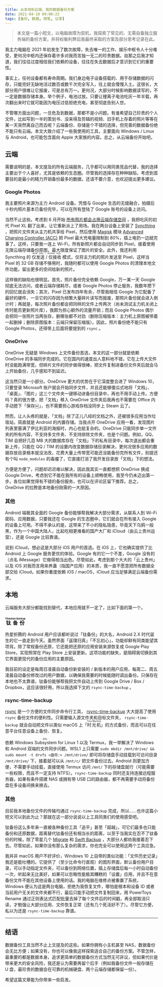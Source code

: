 ```yaml
---
title: 从本地到云端，我的数据备份方案
date: 2021-04-10 09:00:23
tags: [备份, 数据, 随笔, 记录]
---
```


> 本文是一篇小短文，以电脑故障为契机，我探索了常见的、无需自备独立服务端的备份方案，并将权衡利弊后我最终采取的方案及部分思考记录在此。

我主力电脑在 2021 年初发生了数次故障，失去唯一的工作、娱乐中枢令人十分难受，更何况中枢内还保存着许多对我而言独一无二的珍贵数据。自那之后我才知道，我们往往过度相信我们依赖的设备，往往在失去数据后才意识到它们的重要性。

事实上，任何设备都有寿命周期。我们身边电子设备搭载的、用于存储数据的闪存，只能完好无缺地活过数百或数千次完全写入，往上就会慢慢入土。这很长，大部分用户很难让它报废，可是总有万一。更何况，大部分时候影响数据读写的，不一定是数据存储本身。举个例子，电池过放。只要让锂离子电池吃灰一年半载，再次翻出来时它就可能因为电压过低拒绝充电，甚至彻底告别人世。

不管哪方面出问题，一旦危及到数据，那都不是小问题。有谁希望自己珍贵的个人文件，比如写到一半的策划书、没来得及剪辑的视频、旧手机上存着的照片等等在某一天突然离自己而去呢？云端备份、存储是个不错的选择，但完善的数据备份绝不能只有云端。本文大致介绍了一些我使用的工具，主要面向 Windows / Linux 与 Android，也可能包含面向 Apple 大家族的内容。总之，从云端备份开始吧。

<!-- more -->

## 云端

需要说明的是，本文提及的所有云端服务，几乎都可以用同类竞品代替，我的选择主要出于个人喜好，尤其是依赖的生态圈。尽管我的选择存在种种缺陷，考虑到首要目的是最小的精力开销备份最多的数据，还请不要介意，也欢迎提出更多建议。

### Google Photos

我主要照片来源为主力 Android 设备。凭借与 Google 生态的无缝融合，拍摄后十秒内照片基本已备份完毕，可以在所有登陆了 Google 账号的设备上访问。

当然不止这些。考虑到 6 月开始 [所有照片都会占用云端存储空间](https://blog.google/products/photos/storage-changes/) ，我把吃灰的初代 Pixel XL 翻了出来，让它重新派上了用场。我在两台设备上安装了 [Syncthing](https://syncthing.net/) ，把照片文件夹从主力机共享给 Pixel，然后使用 [Magisk](https://github.com/topjohnwu/Magisk) 模块 [Advanced Charging Controller (ACC)](https://forum.xda-developers.com/t/advanced-charging-controller-acc.3668427/) 把 Pixel 最大充电量限制到 80%，插上电扔一边就完事了。这样，只要我一连上 Wi-Fi，所有新照片都会自动同步到 Pixel，接着使用无限云端存储备份原图，最大限度保证了图片的安全。此外，我还利用 Syncthing 的 <ruby><rb>仅发送 / 仅接收</rb><rt>send only / receive only</rt></ruby> 模式，仅将主力机的照片发送至 Pixel，这样当 Pixel 的 32 GB 存储不够用时，我随时都可以使用 Google Photos 的清理本地文件功能，留出更多的空间给新的照片。

这样做的缺陷也很明显。首先，照片备份完全依赖 Google，万一某一天 Google 彻底无法访问，或者云端存储耗尽，或者 Google Photos 停止服务，我数年攒下的回忆就会消失；其次，Pixel 已发布四年有余，尽管我相信 Google 为它配备了最好的硬件，一旦它的闪存因为频繁大量碎片读写而报废，那照片备份就会进入倒计时；再就是，每次照片备份都会把同样的文件上传两次（尚未测试主力机关闭上传时能否更新照片库），我颇为担心额外的流量开销；而且 Google Photos 偶尔会把同一张照片当两张存，删哪张都不对劲（删除压缩版本：主力机上原图被带着一起删掉；删除原图版本：云端只保留压缩版）。因此，照片备份绝不能只有 Google Photos，还得带上后面将要提到的 `rsync` 。

### OneDrive

OneDrive 无疑是 Windows 上文件备份首选，本文的这一部分就是依赖 OneDrive 的多端同步完成的。它在国内的速度出人意料地不错，它在上传大文件时没能跑满带宽，但碎片文件的同步做得很棒，把文件复制进备份文件夹后就会马上开始备份，几乎感知不到延迟。

这当然只是一小部分。OneDrive 更大的优势在于它深度整合进了 Windows 10，只要登录 Microsoft 账户就会开始同步文件，并且还能够傻瓜式地将「文档」、「桌面」、「图片」这三个文件夹一键移动进备份目录中，再也不用手动上传。方便吗？真的很方便，把「文档」移入 OneDrive 文件夹后我再也不需要在 Office 内手动摁下「保存￼」，也不需要担心游戏存档没同步上 Steam 云了。

然而，让人头疼的就是，「文档」除了正儿八经的文档之外，还被很多应用当作垃圾站，简直就是 Android 的内置存储。当我点开 OneDrive 应用一看，发现图片列表里塞满了伊比利亚的海报时，内心也挺复杂的。OneDrive 只能同步单一文件夹的所有内容，不支持多文件夹、不支持排除文件夹，也是个问题。例如，QQ、TIM 会把好几百 MB 大的数据库存在「文档」下的私有目录中，每次退出都会重新上传，只能在 QQ / TIM 的设置内改变数据存储目录解决，更何况很多应用的数据存放目录根本就没法改，花费大量上传带宽可能还没能备份完所有文件，别提还有个叫 `node_modules` 的毒瘤了，它直接打消了我开发目录放「文档」下的想法。

方便是方便了，问题却迟迟难以解决，因此我其实一直都想把 OneDrive 换成 Google Drive，考虑到它不能在我所有的设备上顺畅使用，我至今仍未迈出第一步。各位如果觉得有不错的备份服务，也可以在评论区留下推荐。总之，OneDrive 的拉胯是本地备份刚需的一大原因。

### 其他

Android 端极其全面的 Google 备份能够帮我解决大部分需求，从联系人到 Wi-Fi 密码、应用数据，只要我还在 Google 的生态圈中，它们就会在所有接入 Google 的设备上可用。不得不承认的是，这带来了不小的隐私隐患，毕竟天下乌鸦一般黑，作为一个中国大陆人，比起吃相更难看的国产大厂和 iCloud（由云上贵州运营），还是 Google 比较靠谱。

说到 iCloud，想必这是大部分 iOS 用户的首选。在 iOS 上，它也确实提供了比 Android 上 Google 服务更优的体验。Google 有的它一个不差，Google 没有的（点名 iMessage）它做得相当出色。尽管如此，考虑到那个大大的「云上贵州」以及 iOS 对我而言用来养蛊（指国产应用）的本质，我一直不愿意把所有数据全部交给 iCloud。如果你重度依赖 iOS / macOS，iCloud 应当足够满足云端备份需求。

## 本地

云端服务大部分都能找到替代，本地应用就不一定了，比如下面的第一个。

### <ruby><rb>钛备份</rb><rt>Titanium Backup</rt></ruby>

热爱折腾的 Android 用户应该都听说过「钛备份」的大名，Android 2.X 时代诞生的它一直走到今天。虽然界面「返璞归真」「不忘初心」，功能却鲜有同类能望其项背。除了常规备份还原，它还能把还原的应用安装来源恢复成 Google Play Store，实现照常在 Play Store 上安装更新。这项功能的缺失，是阻碍我切换到其它界面更现代的备份应用的主要原因。

我目前的设定是每周日凌晨自动备份新安装的 / 新版本的用户应用，每周二、周五凌晨自动备份修改过的用户数据，以确保我需要的时候能随时调出备份。只保存在本地也不太靠谱，钛备份能够帮我把文件自动上传到 Google Drive / Box / Dropbox，这应该很好用，所以我选择下文的 `rsync-time-backup` 。

### rsync-time-backup

[rsync](https://rsync.samba.org) 是一个方便的文件同步命令行工具， [rsync-time-backup](https://github.com/laurent22/rsync-time-backup) 大大提高了使用 `rsync` 备份文件的便利性。只需要输入源文件夹和目标文件夹， `rsync-time-backup` 就会自动把文件以类似 macOS 上「<ruby><rb>时光机</rb><rt>Time Machine</rt></ruby>」的方式备份，而且可以在任意平台任意设备上备份、恢复。

依赖 <ruby><rb>Windows Subsystem for Linux</rb><rt>WSL</rt></ruby> 1 以及 Termux，我一举解决了 Windows 和 Android 双端的文件同步问题。WSL1 上只需要 `sudo mkdir /mnt/drive/ && sudo mount -t drvfs <盘符:> /mnt/drive/` 即可将存储盘手动挂载到可访问目录 `/mnt/drive/` 下，接着就可以从 `/mnt/c/` 把文件备份过去。Android 则更加方便，不需要手动挂载，直接使用 Termux 访问 `/mnt/` 下的存储盘就行（可能需要一些权限，而且不一定支持 NTFS）。`rsync-time-backup` 同时还支持连接远程服务器，如果有条件搭建 NAS 或拥有带 USB 口的路由器，都不再需要手动将备份盘在多设备间换来换去。

### 其他

目前我本地备份文件的传输均通过 `rsync-time-backup` 完成，所以……也许这篇小短文可以到此为止？那就在这一部分说说以上工具同类们的使用感受吧。

钛备份这么多年来一直被各种备份工具「追平」甚至「超越」，可它们最多也只能备份和还原数据，距离替代钛备份还有相当长的距离，以至于当我实在忍不了钛备份的时候，除了零星几个 [Migrate](https://forum.xda-developers.com/t/app-root-5-0-1st-nov-2020-migrate-custom-rom-migration-tool.3862763/) 和 [Swift Backup](https://swiftapps.org/) ，大部分人都劝我接着忍下去。尽管如此，如果你没有那么复杂的需求，你也完全可以使用这两个工具应急。

我并非 macOS 用户不好评价，Windows 10 上自带的类似功能：「文件历史记录」我还是能吐槽的。它提供了（至少比命令行直观）的图形界面，默认备份用户目录，可以手动指定文件夹，可以备份到网络位置，插上存储盘后每一小时自动备份一次，听起来无比美好，如果可以忽略性能极其糟糕的「设置」应用，并且不在意备份文件不能在其他设备上使用的话。我的电脑在维修点被重置了系统，Windows 便认为这是两台电脑，拒绝为我恢复文件，哪怕是根本和设备 ID 或者当前用户无关的文件夹都不行，最后只能手动把文件复制回来，用 PowerToys Rename 通过正则表达式匹配批量去掉了每个文件后的时间戳，再全部取消只读，才勉强让大部分应用、文件恢复正常（还有几个死活好不了）。尽管它方便，私以为还是 `rsync-time-backup` 靠谱。

***

## 结语

数据备份工具当然不止上文提及的这些。如果你拥有小主机甚至 NAS，数据备份会无比方便；如果没有，你也可以像我这样探索适合自己的备份方案。不管怎样，最重要的都是数据本身。追求更简单的数据备份方式当然无可非议，但如果代价是带来更大的安全风险，我还是认为需要再留个后手（例如我备份文件一般存储在 U 盘，最珍贵的数据会在可靠的机械硬盘、两个云端存储都保留一份）。

希望这篇文章能为你带来一些启发。
